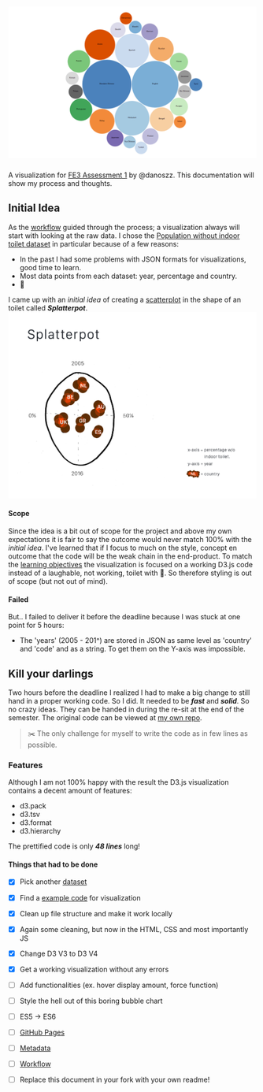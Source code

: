 # ![Assessment 1][banner]

A visualization for [FE3 Assessment 1](https://github.com/cmda-fe3/fe3-assessment-1) by @danoszz. This documentation will show my process and thoughts.

## Initial Idea

As the [workflow](https://github.com/cmda-fe3/fe3-assessment-1#workflow) guided through the process; a visualization always will start with looking at the raw data. I chose the [Population without indoor toilet dataset](https://github.com/danoszz/course-17-18/tree/master/assessment-1#population-without-indoor-toilet) in particular because of a few reasons:

* In the past I had some problems with JSON formats for visualizations, good time to learn.
* Most data points from each dataset: year, percentage and country.
* 💩

I came up with an _initial idea_ of creating a [scatterplot](http://bl.ocks.org/weiglemc/6185069) in the shape of an toilet called ***Splatterpot***.
![alt text](assets/images/splatterpot-idea_sketch.jpg "Splatterpot Idea Sketch")

#### Scope

Since the idea is a bit out of scope for the project and above my own expectations it is fair to say the outcome would never match 100% with the _initial idea_. I've learned that if I focus to much on the style, concept en outcome that the code will be the weak chain in the end-product. To match the [learning objectives](https://github.com/cmda-fe3/course-17-18#subgoals) the visualization is focused on a working D3.js code instead of a laughable, not working, toilet with 💩. So therefore styling is out of scope (but not out of mind).

#### Failed

But.. I failed to deliver it before the deadline because I was stuck at one point for 5 hours:

* The 'years' (2005 - 201^) are stored in JSON as same level as 'country' and 'code' and as a string. To get them on the Y-axis was impossible.

## Kill your darlings

Two hours before the deadline I realized I had to make a big change to still hand in a proper working code. So I did. It needed to be ***fast*** and ***solid***. So no crazy ideas. They can be handed in during the re-sit at the end of the semester. The original code can be viewed at [my own repo](#).

> ✂️ The only challenge for myself to write the code as in few lines as possible.

### Features

Although I am not 100% happy with the result the D3.js visualization contains a decent amount of features:

* d3.pack
* d3.tsv
* d3.format
* d3.hierarchy

The prettified code is only ***48 lines*** long!


#### Things that had to be done

*   [x] Pick another [dataset](https://github.com/danoszz/course-17-18/tree/master/assessment-1)
*   [x] Find a [example code](blocksrepo) for visualization
*   [x] Clean up file structure and make it work locally
*   [x] Again some cleaning, but now in the HTML, CSS and most importantly JS
*   [x] Change D3 V3 to D3 V4
*   [x] Get a working visualization without any errors
*   [ ] Add functionalities (ex. hover display amount, force function)
*   [ ] Style the hell out of this boring bubble chart
*   [ ] ES5 -> ES6
*   [ ] [GitHub Pages](#github-pages)
*   [ ] [Metadata](#metadata)
*   [ ] [Workflow](#workflow)
*   [ ] Replace this document in your fork with your own readme!



[banner]: assets/images/preview-image.png


[blocksrepo]: https://bl.ocks.org/mbostock/4063269
